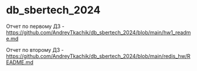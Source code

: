 # db_sbertech_2024

Отчет по первому ДЗ - https://github.com/AndreyTkachik/db_sbertech_2024/blob/main/hw1_readme.md

Отчет по второму ДЗ - https://github.com/AndreyTkachik/db_sbertech_2024/blob/main/redis_hw/README.md
